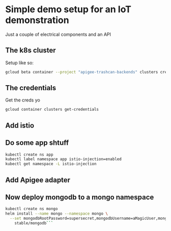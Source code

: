 # Simple demo setup for an IoT demonstration
Just a couple of electrical components and an API


## The k8s cluster
Setup like so:

```bash
gcloud beta container --project "apigee-trashcan-backends" clusters create "turnstile-demo" --region "europe-north1" --no-enable-basic-auth --cluster-version "1.13.10-gke.0" --machine-type "n1-standard-2" --image-type "COS" --disk-type "pd-standard" --disk-size "100" --scopes "https://www.googleapis.com/auth/devstorage.read_only","https://www.googleapis.com/auth/logging.write","https://www.googleapis.com/auth/monitoring","https://www.googleapis.com/auth/servicecontrol","https://www.googleapis.com/auth/service.management.readonly","https://www.googleapis.com/auth/trace.append" --num-nodes "1" --enable-cloud-logging --enable-cloud-monitoring --enable-ip-alias --network "projects/apigee-trashcan-backends/global/networks/default" --subnetwork "projects/apigee-trashcan-backends/regions/europe-north1/subnetworks/default" --default-max-pods-per-node "110" --addons HorizontalPodAutoscaling,HttpLoadBalancing --enable-autoupgrade --enable-autorepair --no-shielded-integrity-monitoring
```


## The credentials
Get the creds yo

```bash
gcloud container clusters get-credentials
```

## Add istio

## Do some app shtuff
```bash
kubectl create ns app
kubectl label namespace app istio-injection=enabled
kubectl get namespace -L istio-injection
```

## Add Apigee adapter

## Now deploy mongodb to a mongo namespace
```bash
kubectl create ns mongo
helm install --name mongo --namespace mongo \
  --set mongodbRootPassword=supersecret,mongodbUsername=aMagicUser,mongodbPassword=aMagicPass,mongodbDatabase=aMagicDB \
    stable/mongodb```
